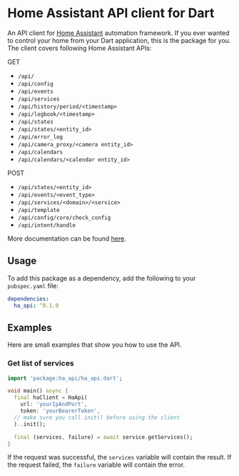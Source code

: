 # Home Assistant API client for Dart

An API client for [Home Assistant](https://www.home-assistant.io) automation framework.
If you ever wanted to control your home from your Dart application, this is the package for you.
The client covers following Home Assistant APIs:

GET

- `/api/`
- `/api/config`
- `/api/events`
- `/api/services`
- `/api/history/period/<timestamp>`
- `/api/logbook/<timestamp>`
- `/api/states`
- `/api/states/<entity_id>`
- `/api/error_log`
- `/api/camera_proxy/<camera entity_id>`
- `/api/calendars`
- `/api/calendars/<calendar entity_id>`

POST

- `/api/states/<entity_id>`
- `/api/events/<event_type>`
- `/api/services/<domain>/<service>`
- `/api/template`
- `/api/config/core/check_config`
- `/api/intent/handle`

More documentation can be found [here](https://developers.home-assistant.io/docs/api/rest/).

## Usage

To add this package as a dependency, add the following to your `pubspec.yaml` file:

```yaml
dependencies:
  ha_api: ^0.1.0
```

## Examples

Here are small examples that show you how to use the API.

### Get list of services

```dart
import 'package:ha_api/ha_api.dart';

void main() async {
  final haClient = HaApi(
    url: 'yourIpAndPort',
    token: 'yourBearerToken',
  // make sure you call init() before using the client
  )..init();

  final (services, failure) = await service.getServices();
}

```

If the request was successful, the `services` variable will contain the result. If the request failed, the `failure` variable will contain the error.
